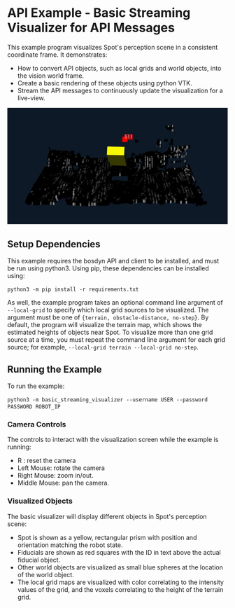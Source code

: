 <!--
Copyright (c) 2020 Boston Dynamics, Inc.  All rights reserved.

Downloading, reproducing, distributing or otherwise using the SDK Software
is subject to the terms and conditions of the Boston Dynamics Software
Development Kit License (20191101-BDSDK-SL).
-->

# API Example - Basic Streaming Visualizer for API Messages
This example program visualizes Spot's perception scene in a consistent coordinate frame. It demonstrates:
 * How to convert API objects, such as local grids and world objects, into the vision world frame.
 * Create a basic rendering of these objects using python VTK.
 * Stream the API messages to continuously update the visualization for a live-view.

<img src="example_visualization.png" style="width:600px"/>


## Setup Dependencies
This example requires the bosdyn API and client to be installed, and must be run using python3. Using pip, these dependencies can be installed using:

```
python3 -m pip install -r requirements.txt
```
As well, the example program takes an optional command line argument of `--local-grid` to specify which local grid sources to be visualized. The argument must be one of `{terrain, obstacle-distance, no-step}`. By default, the program will visualize the terrain map, which shows the estimated heights of objects near Spot. To visualize more than one grid source at a time, you must repeat the command line argument for each grid source; for example, `--local-grid terrain --local-grid no-step`.

## Running the Example
To run the example:

```
python3 -m basic_streaming_visualizer --username USER --password PASSWORD ROBOT_IP
```
### Camera Controls

The controls to interact with the visualization screen while the example is running:

- R : reset the camera
- Left Mouse: rotate the camera
- Right Mouse: zoom in/out.
- Middle Mouse: pan the camera.

### Visualized Objects

The basic visualizer will display different objects in Spot's perception scene:
 * Spot is shown as a yellow, rectangular prism with position and orientation matching the robot state.
 * Fiducials are shown as red squares with the ID in text above the actual fiducial object.
 * Other world objects are visualized as small blue spheres at the location of the world object.
 * The local grid maps are visualized with color correlating to the intensity values of the grid, and the voxels correlating to the height of the terrain grid.